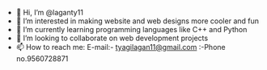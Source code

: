 - 👋 Hi, I’m @laganty11
- 👀 I’m interested in making website and web designs more cooler and fun
- 🌱 I’m currently learning programming languages like C++ and Python
- 💞️ I’m looking to collaborate on web development projects
- 📫 How to reach me: E-mail:- tyagilagan11@gmail.com
                             :-Phone no.9560728871

<!---
laganty11/laganty11 is a ✨ special ✨ repository because its `README.md` (this file) appears on your GitHub profile.
You can click the Preview link to take a look at your changes.
--->
